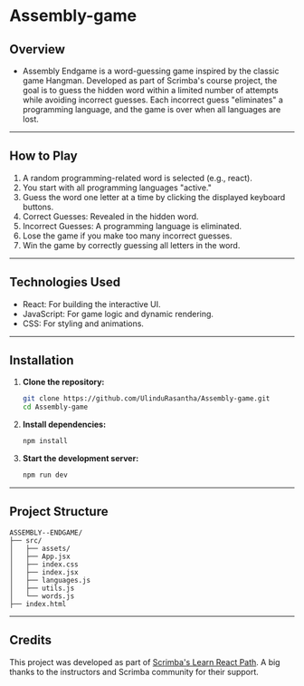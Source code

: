 # Assembly-game

## Overview
- Assembly Endgame is a word-guessing game inspired by the classic game Hangman. Developed as part of Scrimba's course project, the goal is to guess the hidden word within a limited number of attempts while avoiding incorrect guesses. Each incorrect guess "eliminates" a programming language, and the game is over when all languages are lost.
  
---
## How to Play
1. A random programming-related word is selected (e.g., react).
2. You start with all programming languages "active."
3. Guess the word one letter at a time by clicking the displayed keyboard buttons.
4. Correct Guesses: Revealed in the hidden word.
5. Incorrect Guesses: A programming language is eliminated.
6. Lose the game if you make too many incorrect guesses.
7. Win the game by correctly guessing all letters in the word.

---


## Technologies Used
- React: For building the interactive UI.
- JavaScript: For game logic and dynamic rendering.
- CSS: For styling and animations.

---

## Installation
1. **Clone the repository:**

   ```bash
   git clone https://github.com/UlinduRasantha/Assembly-game.git
   cd Assembly-game

2.  **Install dependencies:**
    ```bash
    npm install

3. **Start the development server:**
     ```bash
    npm run dev
---
##  **Project Structure**

    ASSEMBLY--ENDGAME/
    ├── src/
    │   ├── assets/
    │   ├── App.jsx
    │   ├── index.css
    │   ├── index.jsx
    │   ├── languages.js
    │   ├── utils.js
    │   └── words.js
    ├── index.html
  

---

## Credits
This project was developed as part of <a href="https://scrimba.com/learn-react-c0e" target="_blank">Scrimba's Learn React Path</a>. A big thanks to the instructors and Scrimba community for their support.

